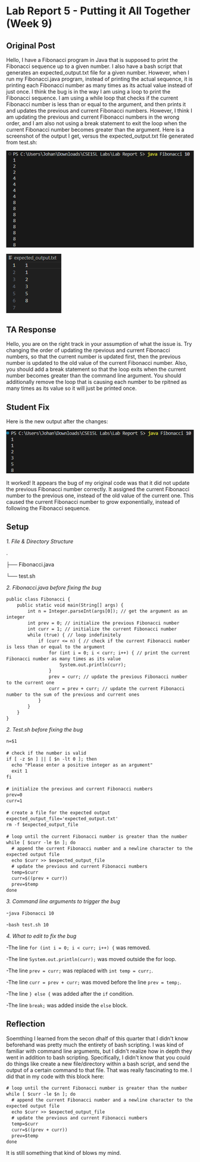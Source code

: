 # Lab Report 5 - Putting it All Together (Week 9)

## Original Post

Hello, I have a Fibonacci program in Java that is supposed to print the Fibonacci sequence up to a given number. I also have a bash script that generates an expected_output.txt file for a given number. However, 
when I run my Fibonacci.java program, instead of printing the actual sequence, it is printing each Fibonacci number as many times as its actual value instead of just once.
I think the bug is in the way I am using a loop to print the Fibonacci sequence. I am using a while loop that checks if the current Fibonacci number is less than or equal to the argument, and then prints it and updates the previous and current Fibonacci numbers. However, I think I am updating the previous and current Fibonacci numbers in the wrong order, and I am also not using a break statement to exit the loop when the current Fibonacci number becomes greater than the argument.
Here is a screenshot of the output I get, versus the expected_output.txt file generated from test.sh: 

![Image](step1symptom.png)

![Image](expected_output.png)

## TA Response

Hello, you are on the right track in your assumption of what the issue is. Try changing the order of updating the rpevious and current Fibonacci numbers, so that the current number is updated first, then the previous number is updated to the old value of the current Fibonacci number. 
Also, you should add a break statement so that the loop exits when the current number becomes greater than the command line argument. You should additionally remove the loop that is causing each number to be rpitned as many times as its value so it will just be printed once.

## Student Fix

Here is the new output after the changes: 

![Image](fixed_output.png)

It worked! It appears the bug of my original code was that it did not update the previous Fibonacci number correctly. It assigned the current Fibonacci number to the previous one, instead of the old value of the current one. This caused the current Fibonacci number to grow exponentially, instead of following the Fibonacci sequence.

## Setup

*1. File & Directory Structure*

.

├── Fibonacci.java

└── test.sh


*2. Fibonacci.java before fixing the bug*

```
public class Fibonacci {
    public static void main(String[] args) {
        int n = Integer.parseInt(args[0]); // get the argument as an integer
        int prev = 0; // initialize the previous Fibonacci number
        int curr = 1; // initialize the current Fibonacci number
        while (true) { // loop indefinitely
            if (curr <= n) { // check if the current Fibonacci number is less than or equal to the argument
                for (int i = 0; i < curr; i++) { // print the current Fibonacci number as many times as its value
                    System.out.println(curr);
                }
                prev = curr; // update the previous Fibonacci number to the current one
                curr = prev + curr; // update the current Fibonacci number to the sum of the previous and current ones
            }
        }
    }
}
```

*2. Test.sh before fixing the bug*

```
n=$1

# check if the number is valid
if [ -z $n ] || [ $n -lt 0 ]; then
  echo "Please enter a positive integer as an argument"
  exit 1
fi

# initialize the previous and current Fibonacci numbers
prev=0
curr=1

# create a file for the expected output
expected_output_file='expected_output.txt'
rm -f $expected_output_file

# loop until the current Fibonacci number is greater than the number
while [ $curr -le $n ]; do
  # append the current Fibonacci number and a newline character to the expected output file
  echo $curr >> $expected_output_file
  # update the previous and current Fibonacci numbers
  temp=$curr
  curr=$((prev + curr))
  prev=$temp
done
```

*3. Command line arguments to trigger the bug*

-```java Fibonacci 10```

-```bash test.sh 10```

*4. What to edit to fix the bug*

-The line ```for (int i = 0; i < curr; i++) {``` was removed.

-The line ```System.out.println(curr);``` was moved outside the for loop.

-The line ```prev = curr;``` was replaced with ```int temp = curr;```.

-The line ```curr = prev + curr;``` was moved before the line ```prev = temp;```.

-The line ```} else {``` was added after the ```if``` condition.

-The line ```break;``` was added inside the ```else``` block.

## Reflection

Soemthing I learned from the secon dhalf of this quarter that I didn't know beforehand was pretty much the entirety of bash scripting. I was kind of familiar with command line arguments, but I didn't realize how in depth they went in addition to bash scripting. Specifically, I didn't know that you could do things like create a new file/directory within a bash script, and send the output of a certain command to that file. That was really fascinating to me. I did that in my code with this block here: 

```
# loop until the current Fibonacci number is greater than the number
while [ $curr -le $n ]; do
  # append the current Fibonacci number and a newline character to the expected output file
  echo $curr >> $expected_output_file
  # update the previous and current Fibonacci numbers
  temp=$curr
  curr=$((prev + curr))
  prev=$temp
done
````

It is still something that kind of blows my mind. 
